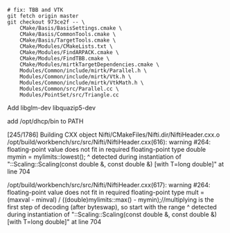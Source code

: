     # fix: TBB and VTK
    git fetch origin master
    git checkout 973ce2f -- \
        CMake/Basis/BasisSettings.cmake \
        CMake/Basis/CommonTools.cmake \
        CMake/Basis/TargetTools.cmake \
        CMake/Modules/CMakeLists.txt \
        CMake/Modules/FindARPACK.cmake \
        CMake/Modules/FindTBB.cmake \
        CMake/Modules/mirtkTargetDependencies.cmake \
        Modules/Common/include/mirtk/Parallel.h \
        Modules/Common/include/mirtk/Vtk.h \
        Modules/Common/include/mirtk/VtkMath.h \
        Modules/Common/src/Parallel.cc \
        Modules/PointSet/src/Triangle.cc



Add libglm-dev libquazip5-dev

add /opt/dhcp/bin to PATH

[245/1786] Building CXX object Nifti/CMakeFiles/Nifti.dir/NiftiHeader.cxx.o
/opt/build/workbench/src/src/Nifti/NiftiHeader.cxx(616): warning #264: floating-point value does not fit in required floating-point type
              double mymin = mylimits::lowest();
                             ^
          detected during instantiation of "<unnamed>::Scaling<T>::Scaling(const double &, const double &) [with T=long double]" at line 704

/opt/build/workbench/src/src/Nifti/NiftiHeader.cxx(617): warning #264: floating-point value does not fit in required floating-point type
              mult = (maxval - minval) / ((double)mylimits::max() - mymin);//multiplying is the first step of decoding (after byteswap), so start with the range
                                          ^
          detected during instantiation of "<unnamed>::Scaling<T>::Scaling(const double &, const double &) [with T=long double]" at line 704

